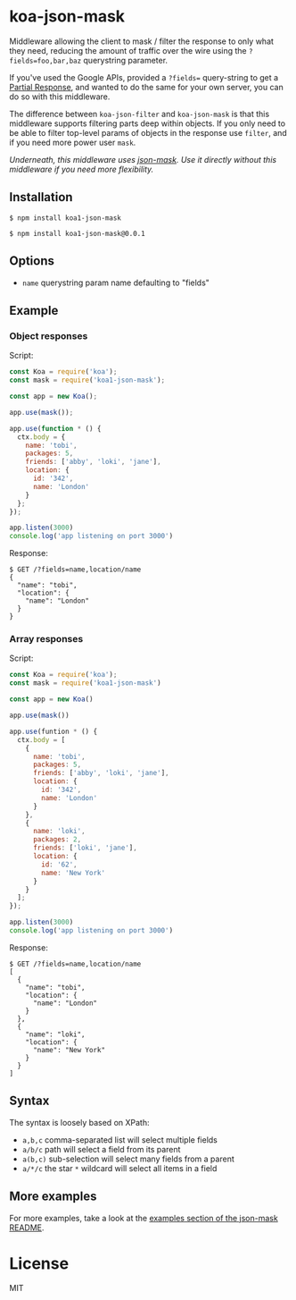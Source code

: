 # koa-json-mask

Middleware allowing the client to mask / filter the response to only what they need,
reducing the amount of traffic over the wire using the `?fields=foo,bar,baz`
querystring parameter.

If you've used the Google APIs, provided a `?fields=` query-string to get a
[Partial Response](https://developers.google.com/+/api/#partial-responses),
and wanted to do the same for your own server, you can do so with this
middleware.

The difference between `koa-json-filter` and `koa-json-mask` is that this middleware
supports filtering parts deep within objects. If you only need to be able to
filter top-level params of objects in the response use `filter`, and if you need
more power user `mask`.

_Underneath, this middleware uses [json-mask](https://github.com/nemtsov/json-mask).
Use it directly without this middleware if you need more flexibility._

## Installation

```
$ npm install koa1-json-mask
```

```
$ npm install koa1-json-mask@0.0.1
```

## Options

* `name` querystring param name defaulting to "fields"

## Example

### Object responses

Script:

```js
const Koa = require('koa');
const mask = require('koa1-json-mask');

const app = new Koa();

app.use(mask());

app.use(function * () {
  ctx.body = {
    name: 'tobi',
    packages: 5,
    friends: ['abby', 'loki', 'jane'],
    location: {
      id: '342',
      name: 'London'
    }
  };
});

app.listen(3000)
console.log('app listening on port 3000')
```

Response:

```
$ GET /?fields=name,location/name
{
  "name": "tobi",
  "location": {
    "name": "London"
  }
}
```

### Array responses

Script:

```js
const Koa = require('koa');
const mask = require('koa1-json-mask')

const app = new Koa()

app.use(mask())

app.use(funtion * () {
  ctx.body = [
    {
      name: 'tobi',
      packages: 5,
      friends: ['abby', 'loki', 'jane'],
      location: {
        id: '342',
        name: 'London'
      }
    },
    {
      name: 'loki',
      packages: 2,
      friends: ['loki', 'jane'],
      location: {
        id: '62',
        name: 'New York'
      }
    }
  ];
});

app.listen(3000)
console.log('app listening on port 3000')
```

Response:

```
$ GET /?fields=name,location/name
[
  {
    "name": "tobi",
    "location": {
      "name": "London"
    }
  },
  {
    "name": "loki",
    "location": {
      "name": "New York"
    }
  }
]
```

## Syntax

The syntax is loosely based on XPath:

* `a,b,c` comma-separated list will select multiple fields
* `a/b/c` path will select a field from its parent
* `a(b,c)` sub-selection will select many fields from a parent
* `a/*/c` the star `*` wildcard will select all items in a field

## More examples

For more examples, take a look at the
[examples section of the json-mask README](https://github.com/nemtsov/json-mask/#examples).

# License

MIT
